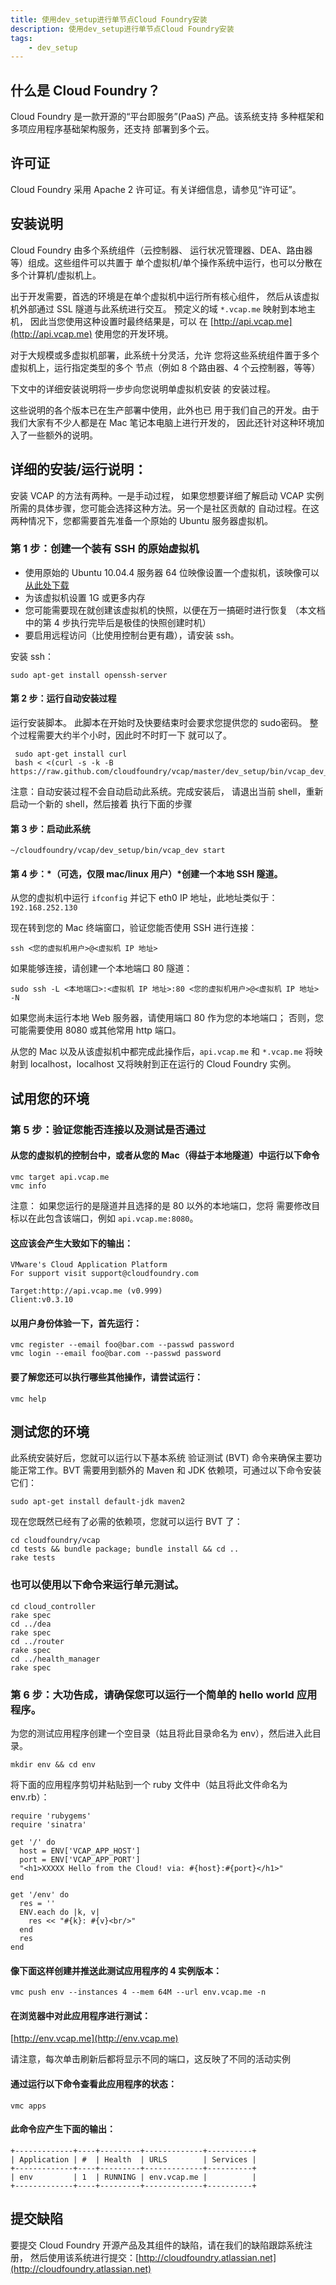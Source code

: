 ```yaml
---
title: 使用dev_setup进行单节点Cloud Foundry安装
description: 使用dev_setup进行单节点Cloud Foundry安装
tags:
    - dev_setup
---
```


什么是 Cloud Foundry？
----------------------

Cloud Foundry 是一款开源的“平台即服务”(PaaS) 产品。该系统支持
多种框架和多项应用程序基础架构服务，还支持
部署到多个云。

许可证
-------

Cloud Foundry 采用 Apache 2 许可证。有关详细信息，请参见“许可证”。

安装说明
------------------

Cloud Foundry 由多个系统组件（云控制器、
运行状况管理器、DEA、路由器等）组成。这些组件可以共置于
单个虚拟机/单个操作系统中运行，也可以分散在多个计算机/虚拟机上。

出于开发需要，首选的环境是在单个虚拟机中运行所有核心组件，
然后从该虚拟机外部通过 SSL 隧道与此系统进行交互。
预定义的域 `*.vcap.me` 映射到本地主机，
因此当您使用这种设置时最终结果是，可以
在 [http://api.vcap.me](http://api.vcap.me) 使用您的开发环境。

对于大规模或多虚拟机部署，此系统十分灵活，允许
您将这些系统组件置于多个虚拟机上，运行指定类型的多个
节点（例如 8 个路由器、4 个云控制器，等等）


下文中的详细安装说明将一步步向您说明单虚拟机安装
的安装过程。


这些说明的各个版本已在生产部署中使用，此外也已
用于我们自己的开发。由于我们大家有不少人都是在 Mac 笔记本电脑上进行开发的，
因此还针对这种环境加入了一些额外的说明。


详细的安装/运行说明：
----------------------------------

安装 VCAP 的方法有两种。一是手动过程，
如果您想要详细了解启动 VCAP 实例所需的具体步骤，您可能会选择这种方法。另一个是社区贡献的
自动过程。在这两种情况下，您都需要首先准备一个原始的 Ubuntu
服务器虚拟机。

### 第 1 步：创建一个装有 SSH 的原始虚拟机

* 使用原始的 Ubuntu 10.04.4 服务器 64 位映像设置一个虚拟机，该映像可以
  [从此处下载](http://releases.ubuntu.com/)
* 为该虚拟机设置 1G 或更多内存
* 您可能需要现在就创建该虚拟机的快照，以便在万一搞砸时进行恢复
  （本文档中的第 4 步执行完毕后是极佳的快照创建时机）
* 要启用远程访问（比使用控制台更有趣），请安装 ssh。

安装 ssh：

    sudo apt-get install openssh-server


#### 第 2 步：运行自动安装过程

运行安装脚本。
此脚本在开始时及快要结束时会要求您提供您的 sudo密码。
整个过程需要大约半个小时，因此时不时盯一下
就可以了。

     sudo apt-get install curl
     bash < <(curl -s -k -B https://raw.github.com/cloudfoundry/vcap/master/dev_setup/bin/vcap_dev_setup)

注意：自动安装过程不会自动启动此系统。完成安装后，
请退出当前 shell，重新启动一个新的 shell，然后接着
执行下面的步骤

#### 第 3 步：启动此系统

    ~/cloudfoundry/vcap/dev_setup/bin/vcap_dev start

#### 第 4 步：*（可选，仅限 mac/linux 用户）*创建一个本地 SSH 隧道。

从您的虚拟机中运行 `ifconfig` 并记下 eth0 IP 地址，此地址类似于：`192.168.252.130`

现在转到您的 Mac 终端窗口，验证您能否使用 SSH 进行连接：

    ssh <您的虚拟机用户>@<虚拟机 IP 地址>

如果能够连接，请创建一个本地端口 80 隧道：

    sudo ssh -L <本地端口>:<虚拟机 IP 地址>:80 <您的虚拟机用户>@<虚拟机 IP 地址> -N

如果您尚未运行本地 Web 服务器，请使用端口 80 作为您的本地端口；
否则，您可能需要使用 8080 或其他常用 http 端口。

从您的 Mac 以及从该虚拟机中都完成此操作后，`api.vcap.me` 和 `*.vcap.me`
将映射到 localhost，localhost 又将映射到正在运行的 Cloud Foundry 实例。


试用您的环境
-----------------

### 第 5 步：验证您能否连接以及测试是否通过

#### 从您的虚拟机的控制台中，或者从您的 Mac（得益于本地隧道）中运行以下命令

    vmc target api.vcap.me 
    vmc info 

注意：
如果您运行的是隧道并且选择的是 80 以外的本地端口，您将
需要修改目标以在此包含该端口，例如 `api.vcap.me:8080`。

#### 这应该会产生大致如下的输出：

    VMware's Cloud Application Platform
    For support visit support@cloudfoundry.com

    Target:http://api.vcap.me (v0.999)
    Client:v0.3.10


#### 以用户身份体验一下，首先运行：
    vmc register --email foo@bar.com --passwd password
    vmc login --email foo@bar.com --passwd password


#### 要了解您还可以执行哪些其他操作，请尝试运行：
    vmc help

测试您的环境
------------------

此系统安装好后，您就可以运行以下基本系统
验证测试 (BVT) 命令来确保主要功能正常工作。BVT
需要用到额外的 Maven 和 JDK 依赖项，可通过以下命令安装
它们：

    sudo apt-get install default-jdk maven2

现在您既然已经有了必需的依赖项，您就可以运行 BVT 了：

    cd cloudfoundry/vcap
    cd tests && bundle package; bundle install && cd ..
    rake tests


### 也可以使用以下命令来运行单元测试。

    cd cloud_controller
    rake spec
    cd ../dea
    rake spec
    cd ../router
    rake spec
    cd ../health_manager
    rake spec


### 第 6 步：大功告成，请确保您可以运行一个简单的 hello world 应用程序。

为您的测试应用程序创建一个空目录（姑且将此目录命名为 env），然后进入此目录。

    mkdir env && cd env

将下面的应用程序剪切并粘贴到一个 ruby 文件中（姑且将此文件命名为 env.rb）：

    require 'rubygems'
    require 'sinatra'

    get '/' do
      host = ENV['VCAP_APP_HOST']
      port = ENV['VCAP_APP_PORT']
      "<h1>XXXXX Hello from the Cloud! via: #{host}:#{port}</h1>"
    end

    get '/env' do
      res = ''
      ENV.each do |k, v|
        res << "#{k}: #{v}<br/>"
      end
      res
    end

#### 像下面这样创建并推送此测试应用程序的 4 实例版本：
    vmc push env --instances 4 --mem 64M --url env.vcap.me -n


#### 在浏览器中对此应用程序进行测试：

[http://env.vcap.me](http://env.vcap.me)

请注意，每次单击刷新后都将显示不同的端口，这反映了不同的活动实例

#### 通过运行以下命令查看此应用程序的状态：

    vmc apps

#### 此命令应产生下面的输出：

    +-------------+----+---------+-------------+----------+
    | Application | #  | Health  | URLS        | Services |
    +-------------+----+---------+-------------+----------+
    | env         | 1  | RUNNING | env.vcap.me |          |
    +-------------+----+---------+-------------+----------+

## 提交缺陷

要提交 Cloud Foundry 开源产品及其组件的缺陷，请在我们的缺陷跟踪系统注册，
然后使用该系统进行提交：[http://cloudfoundry.atlassian.net](http://cloudfoundry.atlassian.net)


